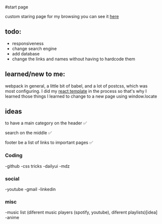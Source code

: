 #start page

custom staring page for my browsing 
you can see it [here](https://brtkev.github.io/start-page/)

## todo:
- responsiveness
- change search engine
- add database
- change the links and names without having to hardcode them

## learned/new to me:
webpack in general, a little bit of babel, and a lot of postcss, which was most configuring.
I did my [react template](https://github.com/brtkev/react-light-template) in the process so that's why I learned those things
I learned to change to a new page using window.locate

## ideas

to have a main category on the header ✅

search on the middle ✅

footer be a list of links to important pages ✅

### Coding
-github
-css tricks
-dailyui
-mdz

### social
-youtube
-gmail
-linkedin

### misc
-music list (diferent music players (spotify, youtube), diferent playlists)[idea]
-anime



